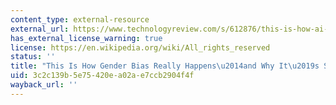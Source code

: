 ```yaml
---
content_type: external-resource
external_url: https://www.technologyreview.com/s/612876/this-is-how-ai-bias-really-happensand-why-its-so-hard-to-fix/
has_external_license_warning: true
license: https://en.wikipedia.org/wiki/All_rights_reserved
status: ''
title: "This Is How Gender Bias Really Happens\u2014and Why It\u2019s So Hard to Fix"
uid: 3c2c139b-5e75-420e-a02a-e7ccb2904f4f
wayback_url: ''
---
```

